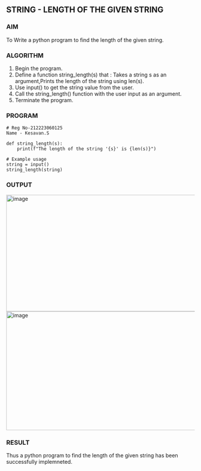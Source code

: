## STRING - LENGTH OF THE GIVEN STRING

### AIM  
To Write a python program to find the length of the given string.

### ALGORITHM

1. Begin the program.  
2. Define a function string_length(s) that : Takes a string s as an argument,Prints the length of the string using len(s).
3. Use input() to get the string value from the user.
4. Call the string_length() function with the user input as an argument.
5. Terminate the program.

### PROGRAM

```
# Reg No-212223060125
Name - Kesavan.S

def string_length(s):
    print(f"The length of the string '{s}' is {len(s)}")

# Example usage
string = input()
string_length(string)
```

### OUTPUT
<img width="1172" height="312" alt="image" src="https://github.com/user-attachments/assets/8707ed6e-d661-4032-a78c-f9681dc43c8b" />
<img width="797" height="318" alt="image" src="https://github.com/user-attachments/assets/38690448-4af3-4113-aac7-324c12a67e7c" />

### RESULT
Thus a python program to find the length of the given string has been successfully implemneted.
